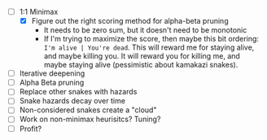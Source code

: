 - [ ] 1:1 Minimax
  - [x] Figure out the right scoring method for alpha-beta pruning
    * It needs to be zero sum, but it doesn't need to be monotonic
    * If I'm trying to maximize the score, then maybe this bit ordering: `I'm alive | You're dead`. This will reward me for staying alive, and maybe killing you. It will reward you for killing me, and maybe staying alive (pessimistic about kamakazi snakes).
- [ ] Iterative deepening
- [ ] Alpha Beta pruning
- [ ] Replace other snakes with hazards
- [ ] Snake hazards decay over time
- [ ] Non-considered snakes create a "cloud"
- [ ] Work on non-minimax heurisitcs? Tuning?
- [ ] Profit?
